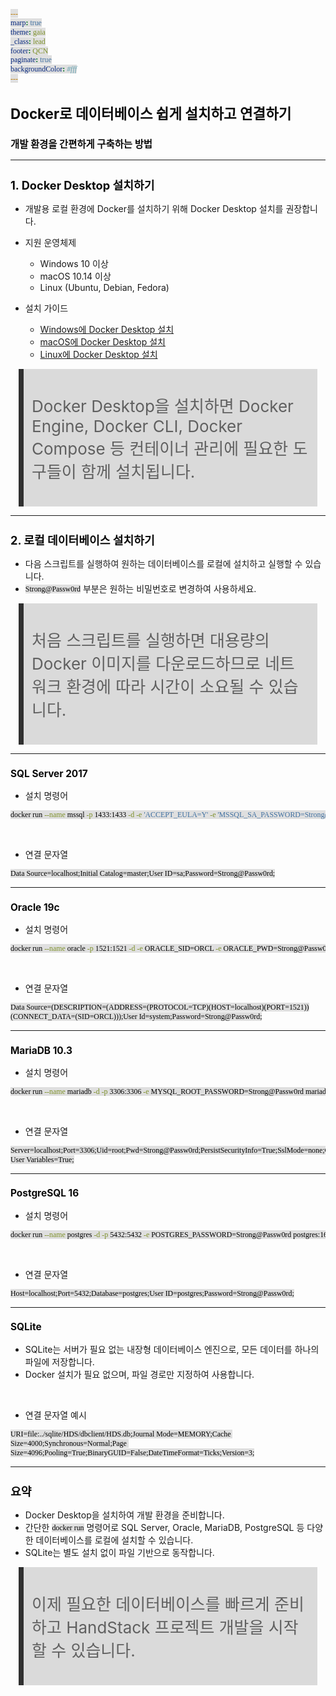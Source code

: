 ```yaml
---
marp: true
theme: gaia
_class: lead
footer: QCN
paginate: true
backgroundColor: #fff
---
```


<style>
:root {
  font-family: Pretendard;
  --border-color: #303030;
  --text-color: #0a0a0a;
  --bg-color-alt: #dadada;
  --mark-background: #ffef92;
}

h1 {
  border-bottom: none;
  font-size: 1.6em;
}

h2 {
  border-bottom: none;
  font-size: 1.3em;
}

h3 {
  font-size: 1.1em;
}

h4 {
  font-size: 1.05em;
}

h5 {
  font-size: 1em;
}

h6 {
  font-size: 0.9em;
}

h1,
h2,
h3,
h4,
h5,
h6 {
  color: var(--text-color);
}

code:not([class*="language-"]) {
  font-family: D2Coding;
  color: #000;
  vertical-align: text-bottom;
  background-color: rgba(100, 100, 100, 0.2);
}

section {
  padding: 1rem;
  border-bottom: 1px solid #000;
  background-image: linear-gradient(to bottom right, #f7f7f7 0%, #d3d3d3 100%);
}

section > h2 {
  border-bottom: 4px solid #17344f;
}

section table {
    margin: auto;
    margin-top: 1rem;
    font-size: 28px;
}

section::after {
  font-size: 0.75em;
  content: attr(data-marpit-pagination) " / " attr(data-marpit-pagination-total);
}

img[alt~="center"] {
  display: block;
  margin: 0 auto;
}

blockquote {
  font-size: 26px;
  border-left: 8px solid var(--border-color);
  background: var(--bg-color-alt);
  margin: 0.5em;
  padding: 0.5em;
}

blockquote::before,
blockquote::after {
    content: '';
}

mark {
  background-color: var(--mark-background);
  padding: 0 2px 2px;
  border-radius: 4px;
  margin: 0 2px;
}

section.tinytext>p,
section.tinytext>ul,
section.tinytext>blockquote {
  font-size: 0.65em;
}
</style>

# Docker로 데이터베이스 쉽게 설치하고 연결하기

### 개발 환경을 간편하게 구축하는 방법

---

## 1. Docker Desktop 설치하기

- 개발용 로컬 환경에 Docker를 설치하기 위해 Docker Desktop 설치를 권장합니다.

- 지원 운영체제
    - Windows 10 이상
    - macOS 10.14 이상
    - Linux (Ubuntu, Debian, Fedora)

- 설치 가이드
    - [Windows에 Docker Desktop 설치](https://docs.docker.com/desktop/install/windows-install/)
    - [macOS에 Docker Desktop 설치](https://docs.docker.com/desktop/install/mac-install/)
    - [Linux에 Docker Desktop 설치](https://docs.docker.com/desktop/install/linux-install/)

> Docker Desktop을 설치하면 Docker Engine, Docker CLI, Docker Compose 등 컨테이너 관리에 필요한 도구들이 함께 설치됩니다.

---

## 2. 로컬 데이터베이스 설치하기

- 다음 스크립트를 실행하여 원하는 데이터베이스를 로컬에 설치하고 실행할 수 있습니다.
- `Strong@Passw0rd` 부분은 원하는 비밀번호로 변경하여 사용하세요.

> 처음 스크립트를 실행하면 대용량의 Docker 이미지를 다운로드하므로 네트워크 환경에 따라 시간이 소요될 수 있습니다.

---

### SQL Server 2017

- 설치 명령어
```bash
docker run --name mssql -p 1433:1433 -d -e 'ACCEPT_EULA=Y' -e 'MSSQL_SA_PASSWORD=Strong@Passw0rd' mcr.microsoft.com/mssql/server:2017-latest
```

<br>

- 연결 문자열
```plaintext
Data Source=localhost;Initial Catalog=master;User ID=sa;Password=Strong@Passw0rd;
```

---

### Oracle 19c

- 설치 명령어
```bash
docker run --name oracle -p 1521:1521 -d -e ORACLE_SID=ORCL -e ORACLE_PWD=Strong@Passw0rd -e ORACLE_CHARACTERSET=KO16MSWIN949 doctorkirk/oracle-19c
```

<br>

- 연결 문자열
```plaintext
Data Source=(DESCRIPTION=(ADDRESS=(PROTOCOL=TCP)(HOST=localhost)(PORT=1521))(CONNECT_DATA=(SID=ORCL)));User Id=system;Password=Strong@Passw0rd;
```

---

### MariaDB 10.3

- 설치 명령어
```bash
docker run --name mariadb -d -p 3306:3306 -e MYSQL_ROOT_PASSWORD=Strong@Passw0rd mariadb:10.3
```

<br>

- 연결 문자열
```plaintext
Server=localhost;Port=3306;Uid=root;Pwd=Strong@Passw0rd;PersistSecurityInfo=True;SslMode=none;Charset=utf8;Allow User Variables=True;
```

---

### PostgreSQL 16

- 설치 명령어
```bash
docker run --name postgres -d -p 5432:5432 -e POSTGRES_PASSWORD=Strong@Passw0rd postgres:16
```

<br>

- 연결 문자열
```plaintext
Host=localhost;Port=5432;Database=postgres;User ID=postgres;Password=Strong@Passw0rd;
```

---

### SQLite

- SQLite는 서버가 필요 없는 내장형 데이터베이스 엔진으로, 모든 데이터를 하나의 파일에 저장합니다.
- Docker 설치가 필요 없으며, 파일 경로만 지정하여 사용합니다.

<br>

- 연결 문자열 예시
```plaintext
URI=file:../sqlite/HDS/dbclient/HDS.db;Journal Mode=MEMORY;Cache Size=4000;Synchronous=Normal;Page Size=4096;Pooling=True;BinaryGUID=False;DateTimeFormat=Ticks;Version=3;
```

---

## 요약

- Docker Desktop을 설치하여 개발 환경을 준비합니다.
- 간단한 `docker run` 명령어로 SQL Server, Oracle, MariaDB, PostgreSQL 등 다양한 데이터베이스를 로컬에 설치할 수 있습니다.
- SQLite는 별도 설치 없이 파일 기반으로 동작합니다.

> 이제 필요한 데이터베이스를 빠르게 준비하고 HandStack 프로젝트 개발을 시작할 수 있습니다.
